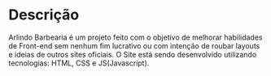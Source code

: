 # Descrição

Arlindo Barbearia é um projeto feito com o objetivo de melhorar habilidades de Front-end sem nenhum fim lucrativo ou com intenção de roubar layouts e ideias de outros sites oficiais.
O Site está sendo desenvolvido utilizando tecnologias: HTML, CSS e JS(Javascript).